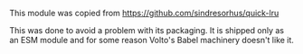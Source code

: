 This module was copied from https://github.com/sindresorhus/quick-lru

This was done to avoid a problem with its packaging. It is shipped only as an
ESM module and for some reason Volto's Babel machinery doesn't like it.
